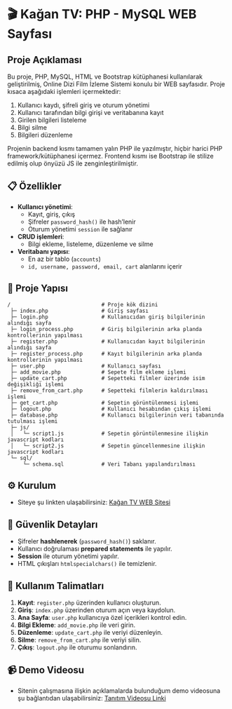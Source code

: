 # 🎬 Kağan TV: PHP - MySQL WEB Sayfası

## Proje Açıklaması
Bu proje, PHP, MySQL, HTML ve Bootstrap kütüphanesi kullanılarak geliştirilmiş, Online Dizi Film İzleme Sistemi konulu bir WEB sayfasıdır. Proje kısaca aşağıdaki işlemleri içermektedir:

1. Kullanıcı kaydı, şifreli giriş ve oturum yönetimi  
2. Kullanıcı tarafından bilgi girişi ve veritabanına kayıt  
3. Girilen bilgileri listeleme  
4. Bilgi silme  
5. Bilgileri düzenleme  

Projenin backend kısmı tamamen yalın PHP ile yazılmıştır, hiçbir harici PHP framework/kütüphanesi içermez. Frontend kısmı ise Bootstrap ile stilize edilmiş olup önyüzü JS ile zenginleştirilmiştir.

## 📋 Özellikler

- **Kullanıcı yönetimi**:  
  - Kayıt, giriş, çıkış  
  - Şifreler `password_hash()` ile hash’lenir  
  - Oturum yönetimi `session` ile sağlanır
- **CRUD işlemleri**:  
  - Bilgi ekleme, listeleme, düzenleme ve silme  
- **Veritabanı yapısı**:  
  - En az bir tablo (`accounts`)  
  - `id, username, password, email, cart` alanlarını içerir

## 📂 Proje Yapısı

```
/                             # Proje kök dizini
 ├─ index.php                 # Giriş sayfası
 ├─ login.php                 # Kullanıcıdan giriş bilgilerinin alındığı sayfa
 ├─ login_process.php         # Giriş bilgilerinin arka planda kontrollerinin yapılması
 ├─ register.php              # Kullanıcıdan kayıt bilgilerinin alındığı sayfa
 ├─ register_process.php      # Kayıt bilgilerinin arka planda kontrollerinin yapılması
 ├─ user.php                  # Kullanıcı sayfası
 ├─ add_movie.php             # Sepete film ekleme işlemi
 ├─ update_cart.php           # Sepetteki filmler üzerinde isim değişikliği işlemi
 ├─ remove_from_cart.php      # Sepetteki filmlerin kaldırılması işlemi
 ├─ get_cart.php              # Sepetin görüntülenmesi işlemi
 ├─ logout.php                # Kullanıcı hesabından çıkış işlemi
 ├─ database.php              # Kullanıcı bilgilerinin veri tabanında tutulması işlemi
 ├─ js/
 │   └─ script1.js            # Sepetin görüntülenmesine ilişkin javascript kodları
 │   └─ script2.js            # Sepetin güncellenmesine ilişkin javascript kodları
 └─ sql/
     └─ schema.sql            # Veri Tabanı yapılandırılması
```

## ⚙️ Kurulum

* Siteye şu linkten ulaşabilirsiniz: [Kağan TV WEB Sitesi](http://95.130.171.20/~st23360859059/)

## 🔐 Güvenlik Detayları

- Şifreler **hashlenerek** (`password_hash()`) saklanır.
- Kullanıcı doğrulaması **prepared statements** ile yapılır.
- **Session** ile oturum yönetimi yapılır.
- HTML çıkışları `htmlspecialchars()` ile temizlenir.

## 🧾 Kullanım Talimatları

1. **Kayıt**: `register.php` üzerinden kullanıcı oluşturun.
2. **Giriş**: `index.php` üzerinden oturum açın veya kaydolun.
3. **Ana Sayfa**: `user.php` kullanıcıya özel içerikleri kontrol edin.
4. **Bilgi Ekleme**: `add_movie.php` ile veri girin.
5. **Düzenleme**: `update_cart.php` ile veriyi düzenleyin.
6. **Silme**: `remove_from_cart.php` ile veriyi silin.
7. **Çıkış**: `logout.php` ile oturumu sonlandırın.

## 📹 Demo Videosu

* Sitenin çalışmasına ilişkin açıklamalarda bulunduğum demo videosuna şu bağlantıdan ulaşabilirsiniz: [Tanıtım Videosu Linki](https://www.youtube.com/watch?v=a_-Bmqe1NhQ)
